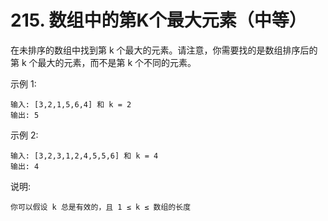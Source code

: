 # 215. 数组中的第K个最大元素（中等）

在未排序的数组中找到第 k 个最大的元素。请注意，你需要找的是数组排序后的第 k 个最大的元素，而不是第 k 个不同的元素。

示例 1:

    输入: [3,2,1,5,6,4] 和 k = 2
    输出: 5

示例 2:

    输入: [3,2,3,1,2,4,5,5,6] 和 k = 4
    输出: 4

说明:

    你可以假设 k 总是有效的，且 1 ≤ k ≤ 数组的长度
